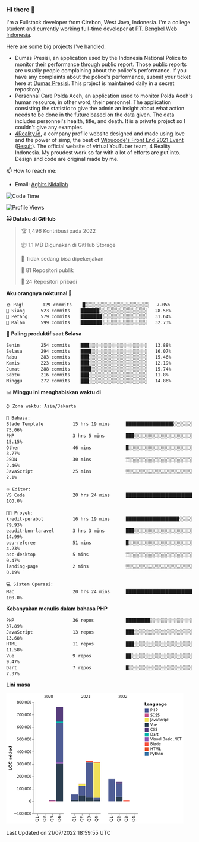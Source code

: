 ### Hi there 👋
I'm a Fullstack developer from Cirebon, West Java, Indonesia. I'm a college student and currently working full-time developer at [PT. Bengkel Web Indonesia](https://github.com/PT-Bengkel-Web-Indonesia).

Here are some big projects I've handled:
- Dumas Presisi, an application used by the Indonesia National Police to monitor their performance through public report. Those public reports are usually people complaining about the police's performance. If you have any complaints about the police's performance, submit your ticket here at [Dumas Presisi](https://dumaspresisi.polri.go.id/dumaspro). This project is maintained daily in a secret repository.
- Personnal Care Polda Aceh, an application used to monitor Polda Aceh's human resource, in other word, their personnel. The application consisting the statistic to give the admin an insight about what action needs to be done in the future based on the data given. The data includes personnel's health, title, and death. It is a private project so I couldn't give any examples.
- [4Reality.id](https://4reality.id), a company profile website designed and made using love and the power of simp, the best of [Wibucode's Front End 2021 Event](https://github.com/wibucode02/submision-event-frontend-2021) ([Result](https://github.com/wibucode02/top-5-pemenang-event-front-end-wibucode-2021)). The official website of virtual YouTuber team, 4 Reality Indonesia. My proudest work so far with a lot of efforts are put into. Design and code are original made by me.

📫 How to reach me:
- Email: [Aghits Nidallah](mailto:yourlovelydev@gmail.com)

<!--START_SECTION:waka-->
![Code Time](http://img.shields.io/badge/Code%20Time-0%20secs-blue)

![Profile Views](http://img.shields.io/badge/Profil%20dilihat-7-blue)

**🐱 Dataku di GitHub** 

> 🏆 1,496 Kontribusi pada 2022
 > 
> 📦 1.1 MB Digunakan di GitHub Storage 
 > 
> 🚫 Tidak sedang bisa dipekerjakan
 > 
> 📜 81 Repositori publik 
 > 
> 🔑 24 Repositori pribadi  
 > 
**Aku orangnya nokturnal 🦉** 

```text
🌞 Pagi       129 commits    █░░░░░░░░░░░░░░░░░░░░░░░░   7.05% 
🌆 Siang      523 commits    ███████░░░░░░░░░░░░░░░░░░   28.58% 
🌃 Petang     579 commits    ████████░░░░░░░░░░░░░░░░░   31.64% 
🌙 Malam      599 commits    ████████░░░░░░░░░░░░░░░░░   32.73%

```
📅 **Paling produktif saat Selasa** 

```text
Senin        254 commits    ███░░░░░░░░░░░░░░░░░░░░░░   13.88% 
Selasa       294 commits    ████░░░░░░░░░░░░░░░░░░░░░   16.07% 
Rabu         283 commits    ███░░░░░░░░░░░░░░░░░░░░░░   15.46% 
Kamis        223 commits    ███░░░░░░░░░░░░░░░░░░░░░░   12.19% 
Jumat        288 commits    ████░░░░░░░░░░░░░░░░░░░░░   15.74% 
Sabtu        216 commits    ███░░░░░░░░░░░░░░░░░░░░░░   11.8% 
Minggu       272 commits    ███░░░░░░░░░░░░░░░░░░░░░░   14.86%

```


📊 **Minggu ini menghabiskan waktu di** 

```text
⌚︎ Zona waktu: Asia/Jakarta

💬 Bahasa: 
Blade Template           15 hrs 19 mins      ██████████████████░░░░░░░   75.06% 
PHP                      3 hrs 5 mins        ███░░░░░░░░░░░░░░░░░░░░░░   15.15% 
Other                    46 mins             █░░░░░░░░░░░░░░░░░░░░░░░░   3.77% 
JSON                     30 mins             ░░░░░░░░░░░░░░░░░░░░░░░░░   2.46% 
JavaScript               25 mins             ░░░░░░░░░░░░░░░░░░░░░░░░░   2.1%

🔥 Editor: 
VS Code                  20 hrs 24 mins      █████████████████████████   100.0%

🐱‍💻 Proyek: 
kredit-perabot           16 hrs 19 mins      ████████████████████░░░░░   79.93% 
eaudit-bnn-laravel       3 hrs 3 mins        ███░░░░░░░░░░░░░░░░░░░░░░   14.99% 
osu-referee              51 mins             █░░░░░░░░░░░░░░░░░░░░░░░░   4.23% 
asc-desktop              5 mins              ░░░░░░░░░░░░░░░░░░░░░░░░░   0.47% 
landing-page             2 mins              ░░░░░░░░░░░░░░░░░░░░░░░░░   0.19%

💻 Sistem Operasi: 
Mac                      20 hrs 24 mins      █████████████████████████   100.0%

```

**Kebanyakan menulis dalam bahasa PHP** 

```text
PHP                      36 repos            █████████░░░░░░░░░░░░░░░░   37.89% 
JavaScript               13 repos            ███░░░░░░░░░░░░░░░░░░░░░░   13.68% 
HTML                     11 repos            ███░░░░░░░░░░░░░░░░░░░░░░   11.58% 
Vue                      9 repos             ██░░░░░░░░░░░░░░░░░░░░░░░   9.47% 
Dart                     7 repos             █░░░░░░░░░░░░░░░░░░░░░░░░   7.37%

```


**Lini masa**

![Chart not found](https://raw.githubusercontent.com/NikarashiHatsu/NikarashiHatsu/master/charts/bar_graph.png) 


 Last Updated on 21/07/2022 18:59:55 UTC
<!--END_SECTION:waka-->
